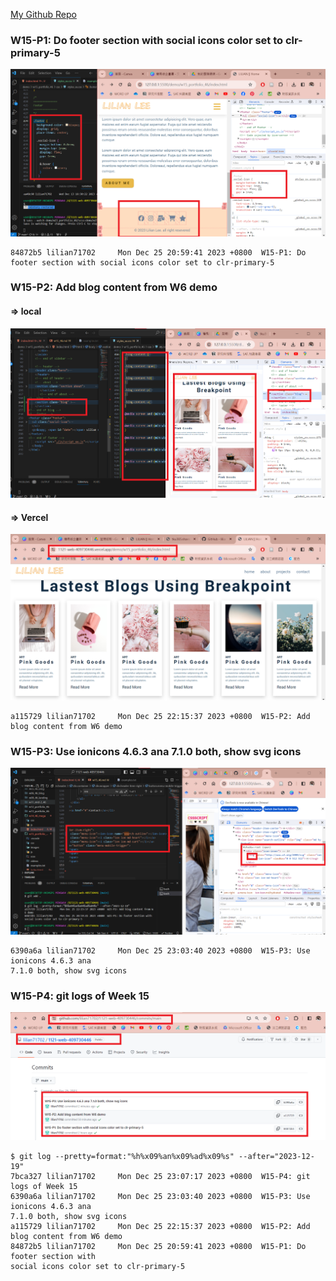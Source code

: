[My Github Repo](https://github.com/lilian71702/1121-web-409730446)

### W15-P1: Do footer section with social icons color set to clr-primary-5
 
![](w15-p1.png)
 
```
84872b5 lilian71702     Mon Dec 25 20:59:41 2023 +0800  W15-P1: Do footer section with social icons color set to clr-primary-5
```

### W15-P2: Add blog content from W6 demo
 
#### => local
 
![](w15-p2-1.png)
 
#### => Vercel
 
![](w15-p2-2.png)
 
```
a115729 lilian71702     Mon Dec 25 22:15:37 2023 +0800  W15-P2: Add blog content from W6 demo
```

### W15-P3: Use ionicons 4.6.3 ana 7.1.0 both, show svg icons
 
![](w15-p3.png)
 
```
6390a6a lilian71702     Mon Dec 25 23:03:40 2023 +0800  W15-P3: Use ionicons 4.6.3 ana 
7.1.0 both, show svg icons
```

### W15-P4: git logs of Week 15
 
![](w15-p4.png)
 
```
$ git log --pretty=format:"%h%x09%an%x09%ad%x09%s" --after="2023-12-19"
7bca327 lilian71702     Mon Dec 25 23:07:17 2023 +0800  W15-P4: git logs of Week 15
6390a6a lilian71702     Mon Dec 25 23:03:40 2023 +0800  W15-P3: Use ionicons 4.6.3 ana 
7.1.0 both, show svg icons
a115729 lilian71702     Mon Dec 25 22:15:37 2023 +0800  W15-P2: Add blog content from W6 demo
84872b5 lilian71702     Mon Dec 25 20:59:41 2023 +0800  W15-P1: Do footer section with 
social icons color set to clr-primary-5
```